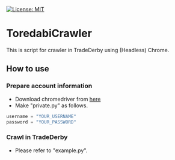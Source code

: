 [![License: MIT](https://img.shields.io/badge/License-MIT-blue.svg)](https://opensource.org/licenses/MIT)

# ToredabiCrawler
This is script for crawler in TradeDerby using (Headless) Chrome.

## How to use
### Prepare account information
- Download chromedriver from [here](https://sites.google.com/a/chromium.org/chromedriver/downloads)
- Make "private.py" as follows.

```private.py
username = "YOUR_USERNAME"
password = "YOUR_PASSWORD"
```

### Crawl in TradeDerby
- Please refer to "example.py".
